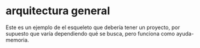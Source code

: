 # arquitectura general
Este es un ejemplo de el esqueleto que debería tener un proyecto, por supuesto que varía dependiendo qué se busca, pero funciona como ayuda-memoria.
